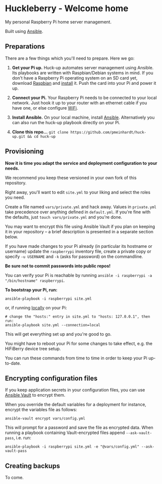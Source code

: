 # Huckleberry - Welcome home

My personal Raspberry Pi home server management.

Built using [Ansible](https://github.com/ansible/ansible).

## Preparations

There are a few things which you'll need to prepare. Here we go:

1. **Get your Pi up.** Huck-up automates server management using Ansible.
   Its playbooks are written with Raspbian/Debian systems in mind. If you don't
   have a Raspberry Pi operating system on an SD card yet, download
   [Raspbian](https://www.raspberrypi.org/downloads/raspbian/) and
   [install](https://www.raspberrypi.org/documentation/installation/installing-images/)
   it. Push the card into your Pi and power it up.

2. **Connect your Pi.** Your Raspberry Pi needs to be connected to your local
   network. Just hook it up to your router with an ethernet cable if you have
   one, or else configure
   [WiFi](https://www.raspberrypi.org/documentation/configuration/wireless/).

3. **Install Ansible.** On your local machine, install
   [Ansible](http://docs.ansible.com/ansible/intro_installation.html).
   Alternatively you can also run the huck-up playbook directly on your Pi.

4. **Clone this repo…**
   `git clone https://github.com/pmeinhardt/huck-up.git && cd huck-up`

## Provisioning

**Now it is time you adapt the service and deployment configuration to your
needs.**

We recommend you keep these versioned in your own fork of this repository.

Right away, you'll want to edit `site.yml` to your liking
and select the roles you need.

Create a file named `vars/private.yml` and hack away. Values in `private.yml`
take precedence over anything defined in `default.yml`. If you're fine with
the defaults, just `touch vars/private.yml` and you're done.

You may want to encrypt this file using Ansible Vault if you plan on keeping it
in your repository – a brief description is presented in a separate section
below.

If you have made changes to your Pi already (in particular its hostname or
username) update the `raspberrypi` inventory file, create a private copy or
specify `-u USERNAME` and `-k` (asks for password) on the commandline.

**Be sure not to commit passwords into public repos!**

You can verify your Pi is reachable by running
`ansible -i raspberrypi -a "/bin/hostname" raspberrypi`.

**To bootstrap your Pi, run:**

```shell
ansible-playbook -i raspberrypi site.yml
```

or, if running [locally](http://docs.ansible.com/ansible/playbooks_delegation.html#local-playbooks) on your Pi:

```shell
# change the "hosts:" entry in site.yml to "hosts: 127.0.0.1", then run:
ansible-playbook site.yml --connection=local
```

This will get everything set up and you're good to go.

You might have to reboot your Pi for some changes to take effect,
e.g. the HiFiBerry device tree setup.

You can run these commands from time to time in order to keep your Pi
up-to-date.

## Encrypting configuration files

If you keep application secrets in your configuration files, you can use
[Ansible Vault](http://docs.ansible.com/ansible/playbooks_vault.html) to
encrypt them.

When you override the default variables for a deployment for instance,
encrypt the variables file as follows:

```
ansible-vault encrypt vars/config.yml
```

This will prompt for a password and save the file as encrypted data.
When running a playbook containing Vault-encrypted files append
`--ask-vault-pass`, i.e. run:

```
ansible-playbook -i raspberrypi site.yml -e "@vars/config.yml" --ask-vault-pass
```

## Creating backups

To come.
